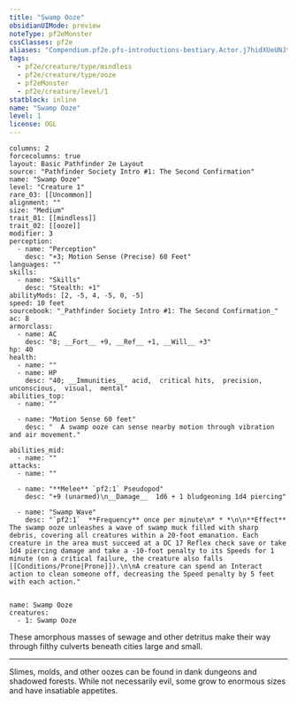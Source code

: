 ```yaml
---
title: "Swamp Ooze"
obsidianUIMode: preview
noteType: pf2eMonster
cssClasses: pf2e
aliases: "Compendium.pf2e.pfs-introductions-bestiary.Actor.j7hidXUeUNJtQEW4" 
tags:
  - pf2e/creature/type/mindless
  - pf2e/creature/type/ooze
  - pf2eMonster
  - pf2e/creature/level/1
statblock: inline
name: "Swamp Ooze"
level: 1
license: OGL
---
```


```statblock
columns: 2
forcecolumns: true
layout: Basic Pathfinder 2e Layout
source: "Pathfinder Society Intro #1: The Second Confirmation"
name: "Swamp Ooze"
level: "Creature 1"
rare_03: [[Uncommon]]
alignment: ""
size: "Medium"
trait_01: [[mindless]]
trait_02: [[ooze]]
modifier: 3
perception:
  - name: "Perception"
    desc: "+3; Motion Sense (Precise) 60 Feet"
languages: ""
skills:
  - name: "Skills"
    desc: "Stealth: +1"
abilityMods: [2, -5, 4, -5, 0, -5]
speed: 10 feet
sourcebook: "_Pathfinder Society Intro #1: The Second Confirmation_"
ac: 8
armorclass:
  - name: AC
    desc: "8; __Fort__ +9, __Ref__ +1, __Will__ +3"
hp: 40
health:
  - name: ""
  - name: HP
    desc: "40; __Immunities__  acid,  critical hits,  precision,  unconscious,  visual,  mental"
abilities_top:
  - name: ""

  - name: "Motion Sense 60 feet"
    desc: "  A swamp ooze can sense nearby motion through vibration and air movement."

abilities_mid:
  - name: ""
attacks:
  - name: ""

  - name: "**Melee** `pf2:1` Pseudopod"
    desc: "+9 (unarmed)\n__Damage__  1d6 + 1 bludgeoning 1d4 piercing"

  - name: "Swamp Wave"
    desc: "`pf2:1`  **Frequency** once per minute\n* * *\n\n**Effect** The swamp ooze unleashes a wave of swamp muck filled with sharp debris, covering all creatures within a 20-foot emanation. Each creature in the area must succeed at a DC 17 Reflex check save or take 1d4 piercing damage and take a -10-foot penalty to its Speeds for 1 minute (on a critical failure, the creature also falls [[Conditions/Prone|Prone]]).\n\nA creature can spend an Interact action to clean someone off, decreasing the Speed penalty by 5 feet with each action."
 
```

```encounter-table
name: Swamp Ooze
creatures:
  - 1: Swamp Ooze
```



These amorphous masses of sewage and other detritus make their way through filthy culverts beneath cities large and small.

* * *

Slimes, molds, and other oozes can be found in dank dungeons and shadowed forests. While not necessarily evil, some grow to enormous sizes and have insatiable appetites.
